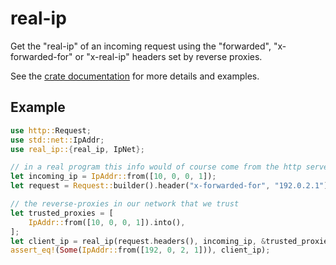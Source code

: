 # real-ip

Get the "real-ip" of an incoming request using the "forwarded", "x-forwarded-for" or "x-real-ip" headers set by reverse proxies.

See the [crate documentation](https://docs.rs/real-ip) for more details and examples.

## Example

```rust
use http::Request;
use std::net::IpAddr;
use real_ip::{real_ip, IpNet};

// in a real program this info would of course come from the http server
let incoming_ip = IpAddr::from([10, 0, 0, 1]);
let request = Request::builder().header("x-forwarded-for", "192.0.2.1").body(()).unwrap();

// the reverse-proxies in our network that we trust
let trusted_proxies = [
    IpAddr::from([10, 0, 0, 1]).into(),
];
let client_ip = real_ip(request.headers(), incoming_ip, &trusted_proxies);
assert_eq!(Some(IpAddr::from([192, 0, 2, 1])), client_ip);
```
